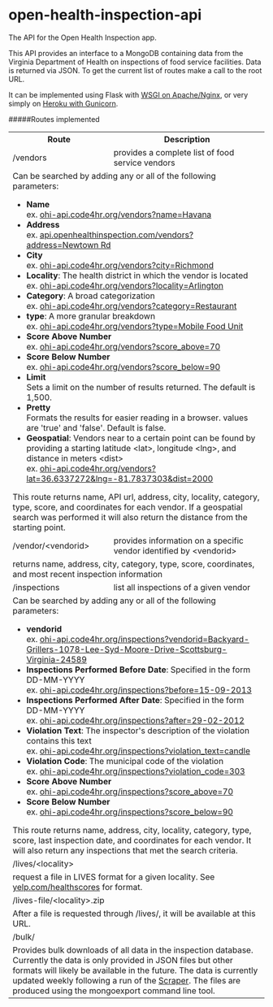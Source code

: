 open-health-inspection-api
==========================

The API for the Open Health Inspection app.

This API provides an interface to a MongoDB containing data from the Virginia Department of Health on inspections of food service facilities. Data is returned via JSON. To get the current list of routes make a call to the root URL.

It can be implemented using Flask with [WSGI on Apache/Nginx](http://flask.pocoo.org/docs/deploying/mod_wsgi/), or very simply on [Heroku with Gunicorn](https://devcenter.heroku.com/articles/getting-started-with-python).

#####Routes implemented
<table>
<tr>
<th>Route</th>
<th>Description</th>
</tr>
<td>/vendors</td>
<td>provides a complete list of food service vendors</td>
</tr>
<tr>
<td colspan=2>
Can be searched by adding any or all of the following parameters:
<ul>
<li><b>Name</b><br />ex. <a href="https://ohi-api.code4hr.org/vendors?name=Havana">ohi-api.code4hr.org/vendors?name=Havana</a></li>
<li><b>Address</b><br />ex. <a href="https://ohi-api.code4hr.org/vendors?address=Newtown%20Rd">api.openhealthinspection.com/vendors?address=Newtown Rd</a></li>
<li><b>City</b><br />ex. <a href="https://ohi-api.code4hr.org/vendors?city=Richmond">ohi-api.code4hr.org/vendors?city=Richmond</a></li>
<li><b>Locality</b>: The health district in which the vendor is located<br />ex. <a href="https://ohi-api.code4hr.org/vendors?locality=Arlington">ohi-api.code4hr.org/vendors?locality=Arlington</a></li>
<li><b>Category</b>: A broad categorization<br />ex. <a href="https://ohi-api.code4hr.org/vendors?category=Restaurant">ohi-api.code4hr.org/vendors?category=Restaurant</a></li>
<li><b>type</b>: A more granular breakdown<br />ex. <a href="https://ohi-api.code4hr.org/vendors?type=Mobile%20Food%20Unit">ohi-api.code4hr.org/vendors?type=Mobile Food Unit</a></li>
<li><b>Score Above Number</b><br />ex. <a href="https://ohi-api.code4hr.org/vendors?score_above=70">ohi-api.code4hr.org/vendors?score_above=70</a></li>
<li><b>Score Below Number</b><br />ex. <a href="https://ohi-api.code4hr.org/vendors?score_below=90">ohi-api.code4hr.org/vendors?score_below=90</a></li>
<li><b>Limit</b><br />Sets a limit on the number of results returned. The default is 1,500.</li>
<li><b>Pretty</b><br />Formats the results for easier reading in a browser. values are 'true' and 'false'. Default is false.</li>
<li><b>Geospatial</b>: Vendors near to a certain point can be found by providing a starting latitude &lt;lat&gt;, longitude &lt;lng&gt;, and distance in meters &lt;dist&gt;
<br />ex. <a href="https://ohi-api.code4hr.org/vendors?lat=36.6337272&lng=-81.7837303&dist=2000">ohi-api.code4hr.org/vendors?lat=36.6337272&lng=-81.7837303&dist=2000</a></li>
</ul>
This route returns name, API url, address, city, locality, category, type, score, and coordinates for each vendor. If a geospatial search was performed it will also return the distance from the starting point.</td>
</tr>
<tr>
<td>/vendor/&lt;vendorid&gt;</td>
<td>provides information on a specific vendor identified by &lt;vendorid&gt;</td>
</tr>
<tr>
<td colspan=2>returns name, address, city, category, type, score, coordinates, and most recent inspection information</td>
</tr>
<td>/inspections</td>
<td>list all inspections of a given vendor</td>
</tr>
<tr>
<td colspan=2>
Can be searched by adding any or all of the following parameters:
<ul>
<li><b>vendorid</b><br />ex. <a href="https://ohi-api.code4hr.org/inspections?vendorid=Backyard-Grillers-1078-Lee-Syd-Moore-Drive-Scottsburg-Virginia-24589">ohi-api.code4hr.org/inspections?vendorid=Backyard-Grillers-1078-Lee-Syd-Moore-Drive-Scottsburg-Virginia-24589</a></li>
<li><b>Inspections Performed Before Date</b>: Specified in the form DD-MM-YYYY<br />ex. <a href="https://ohi-api.code4hr.org/inspections?before=15-09-2013">ohi-api.code4hr.org/inspections?before=15-09-2013</a></li>
<li><b>Inspections Performed After Date</b>: Specified in the form DD-MM-YYYY<br />ex. <a href="https://ohi-api.code4hr.org/inspections?after=29-02-2012">ohi-api.code4hr.org/inspections?after=29-02-2012</a></li>
<li><b>Violation Text</b>: The inspector's description of the violation contains this text<br />ex. <a href="https://ohi-api.code4hr.org/inspections?violation_text=candle">ohi-api.code4hr.org/inspections?violation_text=candle</a></li>
<li><b>Violation Code</b>: The municipal code of the violation<br />ex. <a href="https://ohi-api.code4hr.org/inspections?violation_code=303">ohi-api.code4hr.org/inspections?violation_code=303</a></li>
<li><b>Score Above Number</b><br />ex. <a href="https://ohi-api.code4hr.org/inspections?score_above=70">ohi-api.code4hr.org/inspections?score_above=70</a></li>
<li><b>Score Below Number</b><br />ex. <a href="https://ohi-api.code4hr.org/inspections?score_below=90">ohi-api.code4hr.org/inspections?score_below=90</a></li>
</ul>
This route returns name, address, city, locality, category, type, score, last inspection date, and coordinates for each vendor. It will also return any inspections that met the search criteria.
</td>
</tr>
<tr>
<td>/lives/&lt;locality&gt;</td>
</tr>
<tr>
<td colspan=2>request a file in LIVES format for a given locality. See <a href="http://www.yelp.com/healthscores">yelp.com/healthscores</a> for format.</td>
</tr>
<tr>
<td>/lives-file/&lt;locality&gt;.zip</td>
</tr>
<tr>
<td colspan=2>After a file is requested through /lives/, it will be available at this URL.</td>
</tr>
<tr>
<td>/bulk/</td>
</tr>
<tr>
<td colspan=2>Provides bulk downloads of all data in the inspection database. Currently the data is only provided in JSON files but other formats will likely be available in the future. The data is currently updated weekly following a run of the <a href="https://github.com/c4hrva/open-health-inspection-scraper">Scraper</a>. The files are produced using the mongoexport command line tool.</td>
</tr>
</table>
